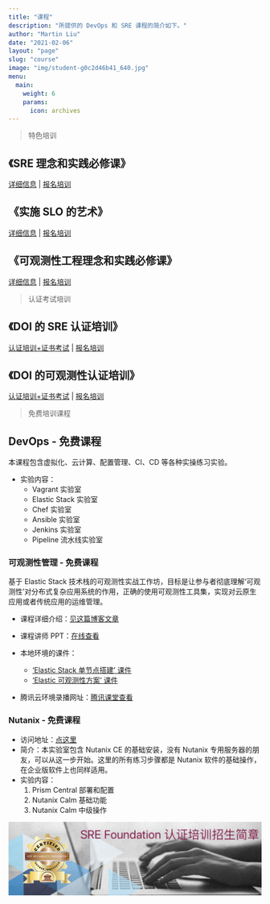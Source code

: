 ```yaml
---
title: "课程"
description: "所提供的 DevOps 和 SRE 课程的简介如下。"
author: "Martin Liu"
date: "2021-02-06"
layout: "page"
slug: "course"
image: "img/student-g0c2d46b41_640.jpg"
menu:
  main:
    weight: 6
    params:
      icon: archives
---
```


> 特色培训

## 《SRE 理念和实践必修课》

[详细信息](/course/sre-foundation/) | [报名培训](https://wj.qq.com/s2/14022549/fb96/)

## 《实施 SLO 的艺术》

[详细信息](/course/slo-art-of-implement-sre) | [报名培训](https://wj.qq.com/s2/14022549/fb96/)

## 《可观测性工程理念和实践必修课》

[详细信息](/course/o11y-foundation/) | [报名培训](https://wj.qq.com/s2/14022549/fb96/)

> 认证考试培训

## 《DOI 的 SRE 认证培训》

[认证培训+证书考试](/course/doi-sre-cert/) | [报名培训](https://wj.qq.com/s2/14022549/fb96/)

## 《DOI 的可观测性认证培训》

[认证培训+证书考试](/course/doi-o11y-cert/) | [报名培训](https://wj.qq.com/s2/14022549/fb96/)

> 免费培训课程

## DevOps - 免费课程

本课程包含虚拟化、云计算、配置管理、CI、CD 等各种实操练习实验。

- 实验内容：
  - Vagrant 实验室
  - Elastic Stack 实验室
  - Chef 实验室
  - Ansible 实验室
  - Jenkins 实验室
  - Pipeline 流水线实验室

### 可观测性管理 - 免费课程

基于 Elastic Stack 技术栈的可观测性实战工作坊，目标是让参与者彻底理解‘可观测性’对分布式复杂应用系统的作用，正确的使用可观测性工具集，实现对云原生应用或者传统应用的运维管理。

- 课程详细介绍：[见这篇博客文章](https://martinliu.cn/blog/workshop-elastic-observability/)

- 课程讲师 PPT：[在线查看](https://docs.qq.com/slide/DUGRzYVVTU3ZxblBP)
- 本地环境的课件：
  - [‘Elastic Stack 单节点搭建’ 课件](https://elk-workshop.github.io/codelabs/one-nodes-es-server/#0)
  - [‘Elastic 可观测性方案’ 课件](https://elk-workshop.github.io/codelabs/elastic-observability-foundation/#0)
- 腾讯云环境录播网址：[腾讯课堂查看](https://cloud.tencent.com/developer/salon/live-1304)

### Nutanix - 免费课程

- 访问地址：[点这里](https://nutanix.martinliu.cn)
- 简介：本实验室包含 Nutanix CE 的基础安装，没有 Nutanix 专用服务器的朋友，可以从这一步开始。这里的所有练习步骤都是 Nutanix 软件的基础操作，在企业版软件上也同样适用。
- 实验内容：
  1. Prism Central 部署和配置
  2. Nutanix Calm 基础功能
  3. Nutanix Calm 中级操作

[![](/images/sref-zs.jpg)](https://mp.weixin.qq.com/s/LqRJfXWdm0yOlEwUa3qDDg)
